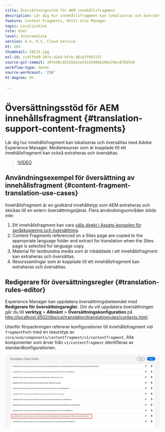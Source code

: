 ```yaml
---
title: Översättningsstöd för AEM innehållsfragment
description: Lär dig hur innehållsfragment kan lokaliseras och översättas med Adobe Experience Manager. Medieresurser som är kopplade till ett innehållsfragment kan också extraheras och översättas.
feature: Content Fragments, Multi Site Manager
topic: Localization
role: User
level: Intermediate
version: 6.4, 6.5, Cloud Service
kt: 201
thumbnail: 18131.jpg
exl-id: cc4ffbd0-207a-42e4-bfcb-d6c83fb97237
source-git-commit: 307ed6cd25d5be1e54145406b206a78ec878d548
workflow-type: tm+mt
source-wordcount: '250'
ht-degree: 0%

---
```


# Översättningsstöd för AEM innehållsfragment {#translation-support-content-fragments}

Lär dig hur innehållsfragment kan lokaliseras och översättas med Adobe Experience Manager. Medieresurser som är kopplade till ett innehållsfragment kan också extraheras och översättas.

>[!VIDEO](https://video.tv.adobe.com/v/18131/?quality=12&learn=on)

## Användningsexempel för översättning av innehållsfragment {#content-fragment-translation-use-cases}

Innehållsfragment är en godkänd innehållstyp som AEM extraheras och skickas till en extern översättningstjänst. Flera användningsområden stöds inte:

1. Ett innehållsfragment kan vara [väljs direkt i Assets-konsolen för språkkopiering och översättning](https://experienceleague.adobe.com/docs/experience-manager-cloud-service/content/assets/admin/translate-assets.html).
2. Content Fragments referenced on a Sites page are copied to the appropriate language folder and extract for translation when the Sites page is selected for language copy.
3. Material för textbundna media som är inbäddade i ett innehållsfragment kan extraheras och översättas.
4. Resurssamlingar som är kopplade till ett innehållsfragment kan extraheras och översättas.

## Redigerare för översättningsregler {#translation-rules-editor}

Experience Manager kan uppdatera översättningsbeteendet med **Redigerare för översättningsregler**. Om du vill uppdatera översättningen går du till **verktyg** > **Allmänt** > **Översättningskonfiguration** på [http://localhost:4502/libs/cq/translation/translationrules/contexts.html](http://localhost:4502/libs/cq/translation/translationrules/contexts.html).

Utanför förpackningen refererar konfigurationer till innehållsfragment vid `fragmentPath` med en resurstyp av `core/wcm/components/contentfragment/v1/contentfragment`. Alla komponenter som ärver från `v1/contentfragment` identifieras av standardkonfigurationen.

![Redigerare för översättningsregler](assets/translation-configuration.png)
